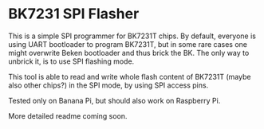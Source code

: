 # BK7231 SPI Flasher
This is a simple SPI programmer for BK7231T chips. By default, everyone is using UART bootloader to program BK7231T, but in some rare cases one might overwrite Beken bootloader and thus brick the BK. The only way to unbrick it, is to use SPI flashing mode.

This tool is able to read and write whole flash content of BK7231T (maybe also other chips?) in the SPI mode, by using SPI access pins.

Tested only on Banana Pi, but should also work on Raspberry Pi.

More detailed readme coming soon.
